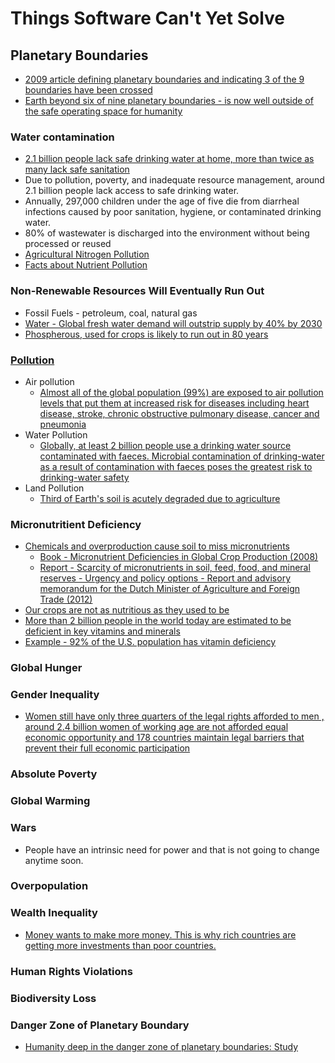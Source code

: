 # Things Software Can't Yet Solve

## Planetary Boundaries
* [2009 article defining planetary boundaries and indicating 3 of the 9 boundaries have been crossed](https://www.nature.com/articles/461472a)
* [Earth beyond six of nine planetary boundaries - is now well outside of the safe operating space for humanity](./PDFs/Earth%20beyond%20six%20of%20nine%20planetary%20boundaries.pdf)

### Water contamination
* [2.1 billion people lack safe drinking water at home, more than twice as many lack safe sanitation](https://www.who.int/news/item/12-07-2017-2-1-billion-people-lack-safe-drinking-water-at-home-more-than-twice-as-many-lack-safe-sanitation)
* Due to pollution, poverty, and inadequate resource management, around 2.1 billion people lack access to safe drinking water.
* Annually, 297,000 children under the age of five die from diarrheal infections caused by poor sanitation, hygiene, or contaminated drinking water.
* 80% of wastewater is discharged into the environment without being processed or reused
* [Agricultural Nitrogen Pollution](https://cen.acs.org/articles/95/i16/nitrogen-clean-act-farmlands.html) 
* [Facts about Nutrient Pollution](https://www.epa.gov/sites/default/files/2015-03/documents/facts_about_nutrient_pollution_what_is_hypoxia.pdf)

### Non-Renewable Resources Will Eventually Run Out
* Fossil Fuels - petroleum, coal, natural gas
* [Water - Global fresh water demand will outstrip supply by 40% by 2030](https://www.theguardian.com/environment/2023/mar/17/global-fresh-water-demand-outstrip-supply-by-2030)
* [Phospherous, used for crops is likely to run out in 80 years](https://web.mit.edu/12.000/www/m2016/finalwebsite/solutions/phosphorus.html#:~:text=At%20current%20consumption%20levels%2C%20we,of%20it%20in%20crop%20fertilizers.)
### [Pollution](https://www.worldbank.org/en/topic/pollution)
* Air pollution
    - [Almost all of the global population (99%) are exposed to air pollution levels that put them at increased risk for diseases including heart disease, stroke, chronic obstructive pulmonary disease, cancer and pneumonia](https://www.who.int/data/gho/data/themes/air-pollution#:~:text=Almost%20all%20of%20the%20global,pulmonary%20disease%2C%20cancer%20and%20pneumonia.)
* Water Pollution
    - [Globally, at least 2 billion people use a drinking water source contaminated with faeces. Microbial contamination of drinking-water as a result of contamination with faeces poses the greatest risk to drinking-water safety](https://www.who.int/news-room/fact-sheets/detail/drinking-water#:~:text=Contaminated%20water%20and%20poor%20sanitation,individuals%20to%20preventable%20health%20risks.)    
* Land Pollution
    - [Third of Earth's soil is acutely degraded due to agriculture](https://www.theguardian.com/environment/2017/sep/12/third-of-earths-soil-acutely-degraded-due-to-agriculture-study)
### Micronutritient Deficiency
* [Chemicals and overproduction cause soil to miss micronutrients](https://www.intechopen.com/chapters/74460)
    - [Book - Micronutrient Deficiencies in Global Crop Production (2008)](./PDFs/Brian%20J.%20Alloway%20(auth.),%20Brian%20J.%20Alloway%20(eds.)%20-%20Micronutrient%20Deficiencies%20in%20Global%20Crop%20Production-Springer%20Netherlands%20(2008).pdf)
    - [Report - Scarcity of micronutrients in soil, feed, food, and mineral reserves - Urgency and policy options - Report and advisory memorandum for the Dutch Minister of Agriculture and Foreign Trade (2012)](./PDFs/scarcity_of_micronutrients.pdf)
* [Our crops are not as nutritious as they used to be](https://www.nationalgeographic.co.uk/environment-and-conservation/2022/05/fruits-and-vegetables-are-less-nutritious-than-they-used-to-be)
* [More than 2 billion people in the world today are estimated to be deficient in key vitamins and minerals](https://www.who.int/publications/m/item/WHO-WFP-UNICEF-statement-micronutrients-deficiencies-emergency#:~:text=Deficiencies%20of%20micronutrients%20are%20a,%2C%20iodine%2C%20iron%20and%20zinc.)
* [Example - 92% of the U.S. population has vitamin deficiency](https://thebiostation.com/bioblog/do-you-have-vitamin-deficiency/)
### Global Hunger
### Gender Inequality
* [ Women still have only three quarters of the legal rights afforded to men , around 2.4 billion women of working age are not afforded equal economic opportunity and 178 countries maintain legal barriers that prevent their full economic participation](https://www.worldbank.org/en/news/press-release/2022/03/01/nearly-2-4-billion-women-globally-don-t-have-same-economic-rights-as-men)
### Absolute Poverty
### Global Warming
### Wars
* People have an intrinsic need for power and that is not going to change anytime soon.
### Overpopulation
### Wealth Inequality
* [Money wants to make more money. This is why rich countries are getting more investments than poor countries.](https://www.swissinfo.ch/eng/politics/global-capital-flows--how-poor-countries-finance-the-rich/47007494)
### Human Rights Violations
### Biodiversity Loss
### Danger Zone of Planetary Boundary
* [Humanity deep in the danger zone of planetary boundaries: Study](https://phys.org/news/2023-09-humanity-deep-danger-zone-planetary.html)

